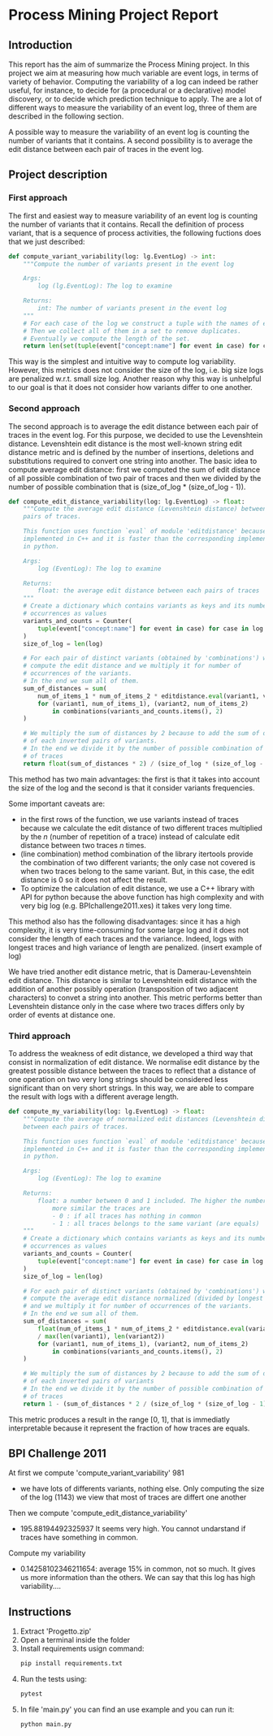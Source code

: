 # Process Mining Project Report



## Introduction

This report has the aim of summarize the Process Mining project. In this project we aim at measuring how much variable are event logs, in terms of variety of behavior. Computing the variability of a log can indeed be rather useful, for instance, to decide for (a procedural or a declarative) model discovery, or to decide which prediction technique to apply. The are a lot of different ways to measure the variability of an event log, three of them are described in the following section.

A possible way to measure the variability of an event log is counting the number of variants that it contains. A second possibility is to average the edit distance between each pair of traces in the event log. 

## Project description

### First approach

The first and easiest way to measure variability of an event log is counting the number of variants that it contains. Recall the definition of process variant, that is a sequence of process activities, the following fuctions does that we just described:

```python
def compute_variant_variability(log: lg.EventLog) -> int:
    """Compute the number of variants present in the event log

    Args:
        log (lg.EventLog): The log to examine

    Returns:
        int: The number of variants present in the event log
    """
    # For each case of the log we construct a tuple with the names of events.
    # Then we collect all of them in a set to remove duplicates.
    # Eventually we compute the length of the set.
    return len(set(tuple(event["concept:name"] for event in case) for case in log))
```

This way is the simplest and intuitive way to compute log variability. However, this metrics does not consider the size of the log, i.e. big size logs are penalized w.r.t. small size log. Another reason why this way is unhelpful to our goal is that it does not consider how variants differ to one another.

### Second approach

The second approach is to average the edit distance between each pair of traces in the event log. For this purpose, we decided to use the Levenshtein distance. Levenshtein edit distance is the most well-known string edit distance metric and is defined by the number of insertions, deletions and substitutions required to convert one string into another. The basic idea to compute average edit distance: first we computed the sum of edit distance of all possible combination of two pair of traces and then we divided by the number of possible combination that is (size_of_log * (size_of_log - 1)).

```python
def compute_edit_distance_variability(log: lg.EventLog) -> float:
    """Compute the average edit distance (Levenshtein distance) between each
    pairs of traces.

    This function uses function `eval` of module 'editdistance' because it's
    implemented in C++ and it is faster than the corresponding implementation
    in python.

    Args:
        log (EventLog): The log to examine

    Returns:
        float: the average edit distance between each pairs of traces
    """
    # Create a dictionary which contains variants as keys and its number of
    # occurrences as values
    variants_and_counts = Counter(
        tuple(event["concept:name"] for event in case) for case in log
    )
    size_of_log = len(log)

    # For each pair of distinct variants (obtained by 'combinations') we
    # compute the edit distance and we multiply it for number of
    # occurrences of the variants.
    # In the end we sum all of them.
    sum_of_distances = sum(
        num_of_items_1 * num_of_items_2 * editdistance.eval(variant1, variant2)
        for (variant1, num_of_items_1), (variant2, num_of_items_2)
            in combinations(variants_and_counts.items(), 2)
    )

    # We multiply the sum of distances by 2 because to add the sum of distances
    # of each inverted pairs of variants.
    # In the end we divide it by the number of possible combination of pair
    # of traces
    return float(sum_of_distances * 2) / (size_of_log * (size_of_log - 1))
```

This method has two main advantages: the first is that it takes into account the size of the log and the second is that it consider variants frequencies.

Some important caveats are:

- in the first rows of the function, we use variants instead of traces because we calculate the edit distance of two different traces multiplied by the *n* (number of repetition of a trace) instead of calculate edit distance between two traces *n* times.
- (line combination) method combination of the library itertools provide the combination of two different variants; the only case not covered is when two traces belong to the same variant. But, in this case, the edit distance is 0 so it does not affect the result.
- To optimize the calculation of edit distance, we use a C++ library with API for python because the above function has high complexity and with very big log (e.g. BPIchallenge2011.xes) it takes very long time.

This method also has the following disadvantages: since it has a high complexity, it is very time-consuming for some large log and it does not consider the length of each traces and the variance. Indeed, logs with longest traces and high variance of length are penalized. (insert example of log)

We have tried another edit distance metric, that is Damerau-Levenshtein edit distance. This distance is similar to Levenshtein edit distance with the addition of another possibly operation (transposition of two adjacent characters) to convet a string into another. This metric performs better than Levenshtein distance only in the case where two traces differs only by order of events at distance one.

### Third approach

To address the weakness of edit distance, we developed a third way that consist in normalization of edit distance.  We normalise edit distance by the greatest possible distance between the traces to reflect that a distance of one operation on two very long strings should be considered less significant than on very short strings. In this way, we are able to compare the result with logs with a different average length.

```python
def compute_my_variability(log: lg.EventLog) -> float:
    """Compute the average of normalized edit distances (Levenshtein distance)
    between each pairs of traces.

    This function uses function `eval` of module 'editdistance' because it's
    implemented in C++ and it is faster than the corresponding implementation
    in python.

    Args:
        log (EventLog): The log to examine

    Returns:
        float: a number between 0 and 1 included. The higher the number the
            more similar the traces are
            - 0 : if all traces has nothing in common
            - 1 : all traces belongs to the same variant (are equals)
    """
    # Create a dictionary which contains variants as keys and its number of
    # occurrences as values
    variants_and_counts = Counter(
        tuple(event["concept:name"] for event in case) for case in log
    )
    size_of_log = len(log)

    # For each pair of distinct variants (obtained by 'combinations') we
    # compute the average edit distance normalized (divided by longest trace)
    # and we multiply it for number of occurrences of the variants.
    # In the end we sum all of them.
    sum_of_distances = sum(
        float(num_of_items_1 * num_of_items_2 * editdistance.eval(variant1, variant2))
        / max(len(variant1), len(variant2))
        for (variant1, num_of_items_1), (variant2, num_of_items_2)
            in combinations(variants_and_counts.items(), 2)
    )

    # We multiply the sum of distances by 2 because to add the sum of distances
    # of each inverted pairs of variants
    # In the end we divide it by the number of possible combination of pair
    # of traces
    return 1 - (sum_of_distances * 2 / (size_of_log * (size_of_log - 1)))
```

This metric produces a result in the range [0, 1], that is immediatly interpretable because it represent the fraction of how traces are equals.

## BPI Challenge 2011

At first we compute 'compute_variant_variability' 981 
- we have lots of differents variants, nothing else. Only computing the size of the log (1143) we view that most of traces are differt one another

Then we compute 'compute_edit_distance_variability'
- 195.88194492325937
It seems very high. You cannot undarstand if traces have something in common.

Compute my variability
- 0.14258102346211654: average 15% in common, not so much. It gives us more information than the others. We can say that this log has high variability....


## Instructions

1. Extract 'Progetto.zip'
2. Open a terminal inside the folder
3. Install requirements usign command:
   ```bash 
   pip install requirements.txt
   ```
4. Run the tests using:
   ```bash
   pytest
   ```
5. In file 'main.py' you can find an use example and you can run it:
   ```bash
   python main.py
   ```